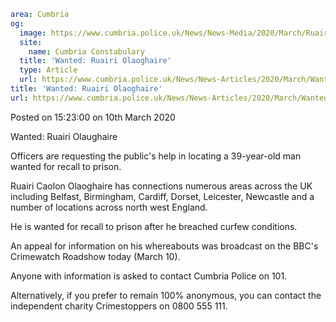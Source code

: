 ```yaml
area: Cumbria
og:
  image: https://www.cumbria.police.uk/News/News-Media/2020/March/Ruairi-Olaughairejpg.jpg
  site:
    name: Cumbria Constabulary
  title: 'Wanted: Ruairi Olaoghaire'
  type: Article
  url: https://www.cumbria.police.uk/News/News-Articles/2020/March/Wanted-Ruairi-Olaoghaire.aspx
title: 'Wanted: Ruairi Olaoghaire'
url: https://www.cumbria.police.uk/News/News-Articles/2020/March/Wanted-Ruairi-Olaoghaire.aspx
```

Posted on 15:23:00 on 10th March 2020

Wanted: Ruairi Olaughaire

Officers are requesting the public's help in locating a 39-year-old man wanted for recall to prison.

Ruairi Caolon Olaoghaire has connections numerous areas across the UK including Belfast, Birmingham, Cardiff, Dorset, Leicester, Newcastle and a number of locations across north west England.

He is wanted for recall to prison after he breached curfew conditions.

An appeal for information on his whereabouts was broadcast on the BBC's Crimewatch Roadshow today (March 10).

Anyone with information is asked to contact Cumbria Police on 101.

Alternatively, if you prefer to remain 100% anonymous, you can contact the independent charity Crimestoppers on 0800 555 111.
